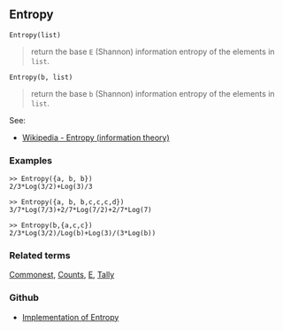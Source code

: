 ## Entropy

```
Entropy(list)
```

> return the base `E` (Shannon) information entropy of the elements in `list`.

```
Entropy(b, list)
```

> return the base `b` (Shannon) information entropy of the elements in `list`.

See:  
* [Wikipedia - Entropy (information theory)](https://en.wikipedia.org/wiki/Entropy_(information_theory))

### Examples

```
>> Entropy({a, b, b}) 
2/3*Log(3/2)+Log(3)/3

>> Entropy({a, b, b,c,c,c,d}) 
3/7*Log(7/3)+2/7*Log(7/2)+2/7*Log(7) 

>> Entropy(b,{a,c,c})
2/3*Log(3/2)/Log(b)+Log(3)/(3*Log(b))
```

### Related terms 
[Commonest](Commonest.md), [Counts](Counts.md), [E](E.md), [Tally](Tally.md)
### Github
* [Implementation of Entropy](https://github.com/axkr/symja_android_library/blob/master/symja_android_library/matheclipse-core/src/main/java/org/matheclipse/core/builtin/ListFunctions.java#L2406) 
